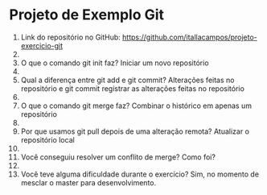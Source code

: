# Projeto de Exemplo Git
1. Link do repositório no GitHub: https://github.com/itallacampos/projeto-exercicio-git
2. 
3. O que o comando git init faz? Iniciar um novo repositório
4. 
5. Qual a diferença entre git add e git commit? Alterações feitas no repositório e git commit registrar as alterações feitas no repositório
6. 
7. O que o comando git merge faz? Combinar o histórico em apenas um repositório
8. 
9. Por que usamos git pull depois de uma alteração remota? Atualizar o repositório local
10. 
11. Você conseguiu resolver um conflito de merge? Como foi?
12. 
13. Você teve alguma dificuldade durante o exercício? Sim, no momento de mesclar o master para desenvolvimento.

